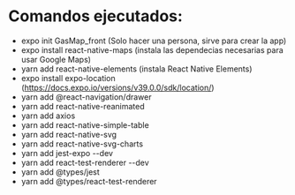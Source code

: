# Comandos ejecutados:
- expo init GasMap_front (Solo hacer una persona, sirve para crear la app)
- expo install react-native-maps (instala las dependecias necesarias para usar Google Maps)
- yarn add react-native-elements (instala React Native Elements)
- expo install expo-location (https://docs.expo.io/versions/v39.0.0/sdk/location/)
- yarn add @react-navigation/drawer
- yarn add react-native-reanimated
- yarn add axios
- yarn add react-native-simple-table
- yarn add react-native-svg
- yarn add react-native-svg-charts
- yarn add jest-expo --dev
- yarn add react-test-renderer --dev
- yarn add @types/jest
- yarn add @types/react-test-renderer
